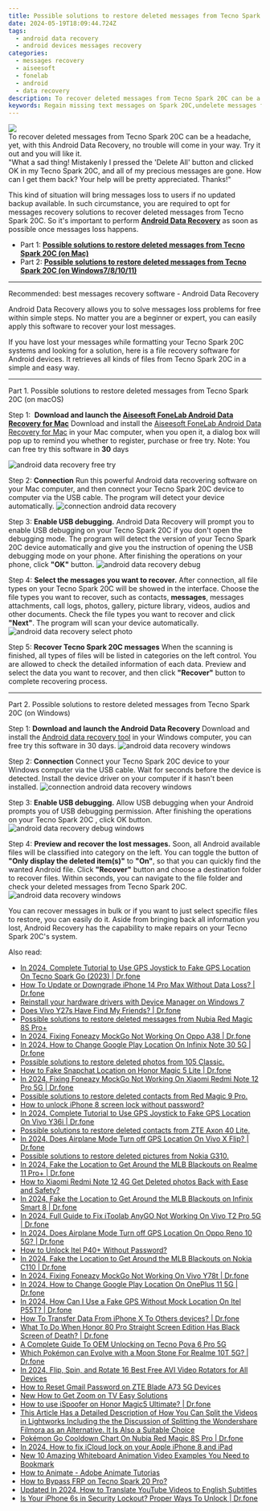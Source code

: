 ```yaml
---
title: Possible solutions to restore deleted messages from Tecno Spark 20C
date: 2024-05-19T18:09:44.724Z
tags: 
  - android data recovery
  - android devices messages recovery
categories: 
  - messages recovery
  - aiseesoft
  - fonelab
  - android
  - data recovery
description: To recover deleted messages from Tecno Spark 20C can be a headache, yet, with this Android Data Recovery, no trouble will come in your way. Try it out and you will like it.
keywords: Regain missing text messages on Spark 20C,undelete messages from Tecno,undelete text messages from Tecno Spark 20C,restore deleted messages files on Tecno Spark 20C,Unerase text messages from Tecno Spark 20C,Regain missing text messages on Tecno,get back deleted messages from Tecno Spark 20C android,Tecno messages recovery software,how to get messages back from Tecno Spark 20C,Spark 20C reset but recover messages,how can i get messages back on Tecno,deletes messages of Tecno
---
```


<img src="https://img0mobiles.techidaily.com/images/best-assets/devices/tecno/tecno-spark-20c/3.jpg" class="atpl-imgstyle"  />

<div class="atpl-content atpl-for-fonelab-android recover-messages">

<div class="atpl-post-description-part-1">
To recover deleted messages from Tecno Spark 20C can be a headache, yet, with this Android Data Recovery, no trouble will come in your way. Try it out and you will like it.
</div>




<div class="atpl-post-description-part-2">
<div class="tpl-content-sub-paragraph-question">
  "What a sad thing! Mistakenly I pressed the 'Delete All' button and clicked OK in my Tecno Spark 20C, and all of my precious messages are gone. How can I get them back? Your help will be pretty appreciated. Thanks!"
</div>
<div class="tpl-content-sub-paragraph-content">
  <p>
    This kind of situation will bring messages loss to users if no updated backup available. In such circumstance, you are required to opt for messages recovery solutions to recover deleted messages from Tecno Spark 20C. So it's important to perform <a href="https://tools.techidaily.com/aiseesoft-android-data-recovery/" ><strong>Android Data Recovery</strong></a> as soon as possible once messages loss happens.
  </p>
</div>
</div>

<ul>
  <li>Part 1: <strong><a href="#p1">Possible solutions to restore deleted messages from Tecno Spark 20C (on Mac)</a></strong></li>
  <li>Part 2: <strong><a href="#p2">Possible solutions to restore deleted messages from Tecno Spark 20C (on Windows7/8/10/11)</a></strong></li>
</ul>

<hr>
<div class="atpl-post-description-part-3">
<div class="tpl-content-sub-paragraph-title">
  Recommended: best messages recovery software - Android Data Recovery
</div>
<div class="tpl-content-sub-paragraph-content">
  <p>
      Android Data Recovery allows you to solve messages loss problems for free within simple steps. No matter you are a beginner or expert, you can easily apply this software to recover your lost messages.
  </p>
  <p>
      If you have lost your messages while formatting your Tecno Spark 20C systems and looking for a solution, here is a file recovery software for Android devices. It retrieves all kinds of files from Tecno Spark 20C in a simple and easy way.
  </p>
</div>
</div>


<!-- Part 1 -->
<a id="p1" name="p1" ></a><hr>

<div>
  <span class="atpl-step-part-style">Part 1. Possible solutions to restore deleted messages from Tecno Spark 20C (on macOS)</span>
</div>  

<span class="atpl-stepstyle-a"><span>Step 1: </span></span> <strong>Download and launch the <a href="https://tools.techidaily.com/aiseesoft-android-data-recovery-for-mac/" >Aiseesoft FoneLab Android Data Recovery for Mac</a></strong>
Download and install the <a href="https://tools.techidaily.com/aiseesoft-android-data-recovery-for-mac/" >Aiseesoft FoneLab Android Data Recovery for Mac</a> in your Mac computer, when you open it, a dialog box will pop up to remind you whether to register, purchase or free try.
Note: You can free try this software in <strong>30</strong> days

<img src="https://tools.techidaily.com/images/apps/aiseesoft/android-data-recovery/mac-free-try.png" class="atpl-imgstyle" alt="android data recovery free try" />

<span class="atpl-stepstyle-a"><span>Step 2: </span></span> <strong>Connection</strong>
Run this powerful Android data recovering software on your Mac computer, and then connect your Tecno Spark 20C device to computer via the USB cable. The program will detect your device automatically.
<img src="https://tools.techidaily.com/images/apps/aiseesoft/android-data-recovery/mac-connection-interface.jpg" class="atpl-imgstyle" alt="connection android data recovery" />

<span class="atpl-stepstyle-a"><span>Step 3: </span></span> <strong>Enable USB debugging.</strong>
Android Data Recovery will prompt you to enable USB debugging on your Tecno Spark 20C  if you don't open the debugging mode. The program will detect the version of your Tecno Spark 20C device automatically and give you the instruction of opening the USB debugging mode on your phone. After finishing the operations on your phone, click <strong>"OK"</strong> button.
<img src="https://tools.techidaily.com/images/apps/aiseesoft/android-data-recovery/mac-android-usb-debug.jpg"  class="atpl-imgstyle" alt="android data recovery debug" />

<span class="atpl-stepstyle-a"><span>Step 4: </span></span> <strong>Select the messages you want to recover.</strong>
After connection, all file types on your Tecno Spark 20C will be showed in the interface. Choose the file types you want to recover, such as contacts, <strong>messages</strong>, messages attachments, call logs, photos, gallery, picture library, videos, audios and other documents. Check the file types you want to recover and click  <b>"Next"</b>. The program will scan your device automatically.
<img src="https://tools.techidaily.com/images/apps/aiseesoft/android-data-recovery/mac-choose-type-messages.jpg" class="atpl-imgstyle" alt="android data recovery select photo" />

<span class="atpl-stepstyle-a"><span>Step 5: </span></span> <strong>Recover Tecno Spark 20C messages</strong>
When the scanning is finished, all types of files will be listed in categories on the left control. You are allowed to check the detailed information of each data. Preview and select the data you want to recover, and then click <b>"Recover"</b> button to complete recovering process.

<a id="p2" name="p2"></a><hr>

<div class="atpl-step-part-style">Part 2. Possible solutions to restore deleted messages from Tecno Spark 20C (on Windows)</div>

<span class="atpl-stepstyle-a"><span>Step 1: </span></span> <strong>Download and launch the Android Data Recovery</strong>
Download and install the <a href="https://tools.techidaily.com/aiseesoft-android-data-recovery-for-win/" >Android data recovery tool</a> in your Windows computer, you can free try this software in 30 days.
<img src="https://tools.techidaily.com/images/apps/aiseesoft/android-data-recovery/win-start-interface.png"  class="atpl-imgstyle" alt="android data recovery windows" />

<span class="atpl-stepstyle-a"><span>Step 2: </span></span> <strong>Connection</strong>
Connect your Tecno Spark 20C device to your Windows computer via the USB cable. Wait for seconds before the device is detected. Install the device driver on your computer if it hasn't been installed.
<img src="https://tools.techidaily.com/images/apps/aiseesoft/android-data-recovery/win-connection-interface.png" class="atpl-imgstyle" alt="connection android data recovery windows" />

<span class="atpl-stepstyle-a"><span>Step 3: </span></span> <strong>Enable USB debugging.</strong>
Allow USB debugging when your Android prompts you of USB debugging permission. After finishing the operations on your Tecno Spark 20C , click OK button.
<img src="https://tools.techidaily.com/images/apps/aiseesoft/android-data-recovery/win-android-usb-debug.png" class="atpl-imgstyle" alt="android data recovery debug windows" />

<span class="atpl-stepstyle-a"><span>Step 4: </span></span> <strong>Preview and recover the lost messages.</strong>
Soon, all Android available files will be classified into category on the left. You can toggle the button of <b>"Only display the deleted item(s)"</b> to <b>"On"</b>, so that you can quickly find the wanted Android file. Click <b>"Recover"</b> button and choose a destination folder to recover files. Within seconds, you can navigate to the file folder and check your deleted messages from Tecno Spark 20C.
<img src="https://tools.techidaily.com/images/apps/aiseesoft/android-data-recovery/win-recover-messages.jpg" class="atpl-imgstyle" alt="android data recovery windows" />

<div class="atpl-post-description-part-4">
<div class="tpl-content-sub-paragraph-normal">
    <p>
        You can recover messages in bulk or if you want to just select specific files to restore, you can easily do it. Aside from bringing back all information you lost, Android Recovery has the capability to make repairs on your Tecno Spark 20C's system.
    </p>
</div>
</div>

<ins class="adsbygoogle"
     style="display:block"
     data-ad-client="ca-pub-7571918770474297"
     data-ad-slot="8358498916"
     data-ad-format="auto"
     data-full-width-responsive="true"></ins>



</div>
<ins class="adsbygoogle"
    style="display:block"
    data-ad-format="autorelaxed"
    data-ad-client="ca-pub-7571918770474297"
    data-ad-slot="1223367746"></ins>

<span class="atpl-alsoreadstyle">Also read:</span>
<div><ul>
<li><a href="https://review-topics.techidaily.com/in-2024-complete-tutorial-to-use-gps-joystick-to-fake-gps-location-on-tecno-spark-go-2023-drfone-by-drfone-virtual-android/"><u>In 2024, Complete Tutorial to Use GPS Joystick to Fake GPS Location On Tecno Spark Go (2023) | Dr.fone</u></a></li>
<li><a href="https://review-topics.techidaily.com/how-to-update-or-downgrade-iphone-14-pro-max-without-data-loss-drfone-by-drfone-ios-system-repair-ios-system-repair/"><u>How To Update or Downgrade iPhone 14 Pro Max Without Data Loss? | Dr.fone</u></a></li>
<li><a href="https://review-topics.techidaily.com/reinstall-your-hardware-drivers-with-device-manager-on-windows-7-by-drivereasy-guide/"><u>Reinstall your hardware drivers with Device Manager on Windows 7</u></a></li>
<li><a href="https://review-topics.techidaily.com/does-vivo-y27s-have-find-my-friends-drfone-by-drfone-virtual-android/"><u>Does Vivo Y27s Have Find My Friends? | Dr.fone</u></a></li>
<li><a href="https://review-topics.techidaily.com/possible-solutions-to-restore-deleted-messages-from-nubia-red-magic-8s-proplus-by-fonelab-android-recover-messages/"><u>Possible solutions to restore deleted messages from Nubia Red Magic 8S Pro+</u></a></li>
<li><a href="https://review-topics.techidaily.com/in-2024-fixing-foneazy-mockgo-not-working-on-oppo-a38-drfone-by-drfone-virtual-android/"><u>In 2024, Fixing Foneazy MockGo Not Working On Oppo A38 | Dr.fone</u></a></li>
<li><a href="https://review-topics.techidaily.com/in-2024-how-to-change-google-play-location-on-infinix-note-30-5g-drfone-by-drfone-virtual-android/"><u>In 2024, How to Change Google Play Location On Infinix Note 30 5G | Dr.fone</u></a></li>
<li><a href="https://review-topics.techidaily.com/possible-solutions-to-restore-deleted-photos-from-105-classic-by-fonelab-android-recover-photos/"><u>Possible solutions to restore deleted photos from 105 Classic.</u></a></li>
<li><a href="https://review-topics.techidaily.com/how-to-fake-snapchat-location-on-honor-magic-5-lite-drfone-by-drfone-virtual-android/"><u>How to Fake Snapchat Location on Honor Magic 5 Lite | Dr.fone</u></a></li>
<li><a href="https://review-topics.techidaily.com/in-2024-fixing-foneazy-mockgo-not-working-on-xiaomi-redmi-note-12-pro-5g-drfone-by-drfone-virtual-android/"><u>In 2024, Fixing Foneazy MockGo Not Working On Xiaomi Redmi Note 12 Pro 5G | Dr.fone</u></a></li>
<li><a href="https://review-topics.techidaily.com/possible-solutions-to-restore-deleted-contacts-from-red-magic-9-pro-by-fonelab-android-recover-contacts/"><u>Possible solutions to restore deleted contacts from Red Magic 9 Pro.</u></a></li>
<li><a href="https://review-topics.techidaily.com/how-to-unlock-iphone-8-screen-lock-without-password-by-drfone-ios-unlock-ios-unlock/"><u>How to unlock iPhone 8 screen lock without password?</u></a></li>
<li><a href="https://review-topics.techidaily.com/in-2024-complete-tutorial-to-use-gps-joystick-to-fake-gps-location-on-vivo-y36i-drfone-by-drfone-virtual-android/"><u>In 2024, Complete Tutorial to Use GPS Joystick to Fake GPS Location On Vivo Y36i | Dr.fone</u></a></li>
<li><a href="https://review-topics.techidaily.com/possible-solutions-to-restore-deleted-contacts-from-zte-axon-40-lite-by-fonelab-android-recover-contacts/"><u>Possible solutions to restore deleted contacts from ZTE Axon 40 Lite.</u></a></li>
<li><a href="https://review-topics.techidaily.com/in-2024-does-airplane-mode-turn-off-gps-location-on-vivo-x-flip-drfone-by-drfone-virtual-android/"><u>In 2024, Does Airplane Mode Turn off GPS Location On Vivo X Flip? | Dr.fone</u></a></li>
<li><a href="https://review-topics.techidaily.com/possible-solutions-to-restore-deleted-pictures-from-nokia-g310-by-fonelab-android-recover-pictures/"><u>Possible solutions to restore deleted pictures from Nokia G310.</u></a></li>
<li><a href="https://review-topics.techidaily.com/in-2024-fake-the-location-to-get-around-the-mlb-blackouts-on-realme-11-proplus-drfone-by-drfone-virtual-android/"><u>In 2024, Fake the Location to Get Around the MLB Blackouts on Realme 11 Pro+ | Dr.fone</u></a></li>
<li><a href="https://review-topics.techidaily.com/how-to-xiaomi-redmi-note-12-4g-get-deleted-photos-back-with-ease-and-safety-by-fonelab-android-recover-photos/"><u>How to Xiaomi Redmi Note 12 4G Get Deleted photos Back with Ease and Safety?</u></a></li>
<li><a href="https://review-topics.techidaily.com/in-2024-fake-the-location-to-get-around-the-mlb-blackouts-on-infinix-smart-8-drfone-by-drfone-virtual-android/"><u>In 2024, Fake the Location to Get Around the MLB Blackouts on Infinix Smart 8 | Dr.fone</u></a></li>
<li><a href="https://review-topics.techidaily.com/in-2024-full-guide-to-fix-itoolab-anygo-not-working-on-vivo-t2-pro-5g-drfone-by-drfone-virtual-android/"><u>In 2024, Full Guide to Fix iToolab AnyGO Not Working On Vivo T2 Pro 5G | Dr.fone</u></a></li>
<li><a href="https://review-topics.techidaily.com/in-2024-does-airplane-mode-turn-off-gps-location-on-oppo-reno-10-5g-drfone-by-drfone-virtual-android/"><u>In 2024, Does Airplane Mode Turn off GPS Location On Oppo Reno 10 5G? | Dr.fone</u></a></li>
<li><a href="https://review-topics.techidaily.com/how-to-unlock-itel-p40plus-without-password-by-drfone-android-unlock-android-unlock/"><u>How to Unlock Itel P40+ Without Password?</u></a></li>
<li><a href="https://review-topics.techidaily.com/in-2024-fake-the-location-to-get-around-the-mlb-blackouts-on-nokia-c110-drfone-by-drfone-virtual-android/"><u>In 2024, Fake the Location to Get Around the MLB Blackouts on Nokia C110 | Dr.fone</u></a></li>
<li><a href="https://review-topics.techidaily.com/in-2024-fixing-foneazy-mockgo-not-working-on-vivo-y78t-drfone-by-drfone-virtual-android/"><u>In 2024, Fixing Foneazy MockGo Not Working On Vivo Y78t | Dr.fone</u></a></li>
<li><a href="https://review-topics.techidaily.com/in-2024-how-to-change-google-play-location-on-oneplus-11-5g-drfone-by-drfone-virtual-android/"><u>In 2024, How to Change Google Play Location On OnePlus 11 5G | Dr.fone</u></a></li>
<li><a href="https://review-topics.techidaily.com/in-2024-how-can-i-use-a-fake-gps-without-mock-location-on-itel-p55t-drfone-by-drfone-virtual-android/"><u>In 2024, How Can I Use a Fake GPS Without Mock Location On Itel P55T? | Dr.fone</u></a></li>
<li><a href="https://review-topics.techidaily.com/how-to-transfer-data-from-iphone-x-to-others-devices-drfone-by-drfone-transfer-data-from-ios-transfer-data-from-ios/"><u>How To Transfer Data From iPhone X To Others devices? | Dr.fone</u></a></li>
<li><a href="https://howto.techidaily.com/what-to-do-when-honor-80-pro-straight-screen-edition-has-black-screen-of-death-drfone-by-drfone-fix-android-problems-fix-android-problems/"><u>What To Do When Honor 80 Pro Straight Screen Edition Has Black Screen of Death? | Dr.fone</u></a></li>
<li><a href="https://unlock-android.techidaily.com/a-complete-guide-to-oem-unlocking-on-tecno-pova-6-pro-5g-by-drfone-android/"><u>A Complete Guide To OEM Unlocking on Tecno Pova 6 Pro 5G</u></a></li>
<li><a href="https://pokemon-go-android.techidaily.com/which-pokemon-can-evolve-with-a-moon-stone-for-realme-10t-5g-drfone-by-drfone-virtual-android/"><u>Which Pokémon can Evolve with a Moon Stone For Realme 10T 5G? | Dr.fone</u></a></li>
<li><a href="https://ai-vdieo-software.techidaily.com/in-2024-flip-spin-and-rotate-16-best-free-avi-video-rotators-for-all-devices/"><u>In 2024, Flip, Spin, and Rotate 16 Best Free AVI Video Rotators for All Devices</u></a></li>
<li><a href="https://unlock-android.techidaily.com/how-to-reset-gmail-password-on-zte-blade-a73-5g-devices-by-drfone-android/"><u>How to Reset Gmail Password on ZTE Blade A73 5G Devices</u></a></li>
<li><a href="https://ai-editing-video.techidaily.com/new-how-to-get-zoom-on-tv-easy-solutions/"><u>New How to Get Zoom on TV Easy Solutions</u></a></li>
<li><a href="https://pokemon-go-android.techidaily.com/how-to-use-ispoofer-on-honor-magic5-ultimate-drfone-by-drfone-virtual-android/"><u>How to use iSpoofer on Honor Magic5 Ultimate? | Dr.fone</u></a></li>
<li><a href="https://ai-video-editing.techidaily.com/this-article-has-a-detailed-description-of-how-you-can-split-the-videos-in-lightworks-including-the-the-discussion-of-splitting-the-wondershare-filmora-as-a/"><u>This Article Has a Detailed Description of How You Can Split the Videos in Lightworks Including the the Discussion of Splitting the Wondershare Filmora as an Alternative. It Is Also a Suitable Choice</u></a></li>
<li><a href="https://pokemon-go-android.techidaily.com/pokemon-go-cooldown-chart-on-nubia-red-magic-8s-pro-drfone-by-drfone-virtual-android/"><u>Pokémon Go Cooldown Chart On Nubia Red Magic 8S Pro | Dr.fone</u></a></li>
<li><a href="https://activate-lock.techidaily.com/in-2024-how-to-fix-icloud-lock-on-your-apple-iphone-8-and-ipad-by-drfone-ios/"><u>In 2024, How to fix iCloud lock on your Apple iPhone 8 and iPad</u></a></li>
<li><a href="https://animation-videos.techidaily.com/new-10-amazing-whiteboard-animation-video-examples-you-need-to-bookmark/"><u>New 10 Amazing Whiteboard Animation Video Examples You Need to Bookmark</u></a></li>
<li><a href="https://animation-videos.techidaily.com/how-to-animate-adobe-animate-tutorias/"><u>How to Animate - Adobe Animate Tutorias</u></a></li>
<li><a href="https://bypass-frp.techidaily.com/how-to-bypass-frp-on-tecno-spark-20-pro-by-drfone-android/"><u>How to Bypass FRP on Tecno Spark 20 Pro?</u></a></li>
<li><a href="https://ai-voice-clone.techidaily.com/updated-in-2024-how-to-translate-youtube-videos-to-english-subtitles/"><u>Updated In 2024, How to Translate YouTube Videos to English Subtitles</u></a></li>
<li><a href="https://iphone-unlock.techidaily.com/is-your-iphone-6s-in-security-lockout-proper-ways-to-unlock-drfone-by-drfone-ios/"><u>Is Your iPhone 6s in Security Lockout? Proper Ways To Unlock | Dr.fone</u></a></li>
</ul></div>


